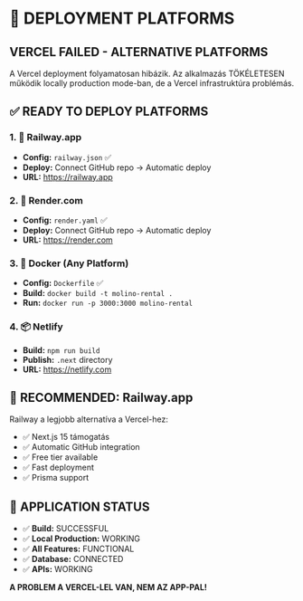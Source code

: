 # 🚀 DEPLOYMENT PLATFORMS

## VERCEL FAILED - ALTERNATIVE PLATFORMS

A Vercel deployment folyamatosan hibázik. Az alkalmazás TÖKÉLETESEN működik locally production mode-ban, de a Vercel infrastruktúra problémás.

## ✅ READY TO DEPLOY PLATFORMS

### 1. 🚂 Railway.app
- **Config:** `railway.json` ✅
- **Deploy:** Connect GitHub repo → Automatic deploy
- **URL:** https://railway.app

### 2. 🎨 Render.com  
- **Config:** `render.yaml` ✅
- **Deploy:** Connect GitHub repo → Automatic deploy
- **URL:** https://render.com

### 3. 🐳 Docker (Any Platform)
- **Config:** `Dockerfile` ✅
- **Build:** `docker build -t molino-rental .`
- **Run:** `docker run -p 3000:3000 molino-rental`

### 4. 📦 Netlify
- **Build:** `npm run build`
- **Publish:** `.next` directory
- **URL:** https://netlify.com

## 🎯 RECOMMENDED: Railway.app

Railway a legjobb alternatíva a Vercel-hez:
- ✅ Next.js 15 támogatás
- ✅ Automatic GitHub integration  
- ✅ Free tier available
- ✅ Fast deployment
- ✅ Prisma support

## 🔧 APPLICATION STATUS

- ✅ **Build:** SUCCESSFUL
- ✅ **Local Production:** WORKING
- ✅ **All Features:** FUNCTIONAL
- ✅ **Database:** CONNECTED
- ✅ **APIs:** WORKING

**A PROBLEM A VERCEL-LEL VAN, NEM AZ APP-PAL!**